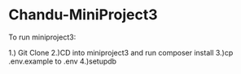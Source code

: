 # Chandu-MiniProject3

To run miniproject3:

1.) Git Clone 
2.)CD into miniproject3 and run composer install
3.)cp .env.example to .env
4.)setupdb